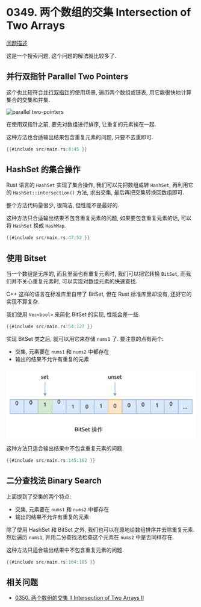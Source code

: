 # 0349. 两个数组的交集 Intersection of Two Arrays

[问题描述](https://leetcode.com/problems/intersection-of-two-arrays)

这是一个搜索问题, 这个问题的解法就比较多了.

## 并行双指针 Parallel Two Pointers

这个也比较符合[并行双指针](../../two-pointers/parallel.md)的使用场景, 遍历两个数组或链表,
用它能很快地计算集合的交集和并集.

![parallel two-pointers](../../two-pointers/assets/parallel.svg)

在使用双指针之前, 要先对数组进行排序, 让重复的元素挨在一起.

这种方法也合适输出结果包含重复元素的问题, 只要不去重即可.

```rust
{{#include src/main.rs:8:45 }}
```

## HashSet 的集合操作

Rust 语言的 `HashSet` 实现了集合操作, 我们可以先把数组成转 `HashSet`, 再利用它的 `HashSet::intersection()` 方法,
求出交集, 最后再把交集转换回数组即可.

整个方法代码量很少, 很简洁, 但性能不是最好的.

这种方法只合适输出结果不包含重复元素的问题, 如果要包含重复元素的话, 可以将 `HashSet` 换成 `HashMap`.

```rust
{{#include src/main.rs:47:52 }}
```

## 使用 Bitset

当一个数组是无序的, 而且里面也有重复元素时, 我们可以把它转换 `BitSet`, 而我们并不关心重复元素时, 可以实现对数组元素的快速查找.

C++ 这样的语言在标准库里自带了 BitSet, 但在 Rust 标准库里却没有, 还好它的实现不算复杂.

我们使用 `Vec<bool>` 来简化 BitSet 的实现, 性能会差一些.

```rust
{{#include src/main.rs:54:127 }}
```

实现 BitSet 类之后, 就可以用它来存储 `nums1` 了. 要注意的点有两个:

- 交集, 元素要在 `nums1` 和 `nums2` 中都存在
- 输出的结果不允许有重复的元素

![bitset](assets/bitset.svg)

这种方法只适合输出结果中不包含重复元素的问题.

```rust
{{#include src/main.rs:145:162 }}
```

## 二分查找法 Binary Search

上面提到了交集的两个特点:

- 交集, 元素要在 `nums1` 和 `nums2` 中都存在
- 输出的结果不允许有重复的元素

除了使用 HashSet 和 BitSet 之外, 我们也可以在原地给数组排序并去除重复元素.
然后遍历 `nums1`, 并用二分查找法检查这个元素在 `nums2` 中是否同样存在.

这种方法只适合输出结果中不包含重复元素的问题.

```rust
{{#include src/main.rs:164:185 }}
```

## 相关问题

- [0350. 两个数组的交集 II Intersection of Two Arrays II](../0350.intersection-of-two-arrays-ii/index.md)
